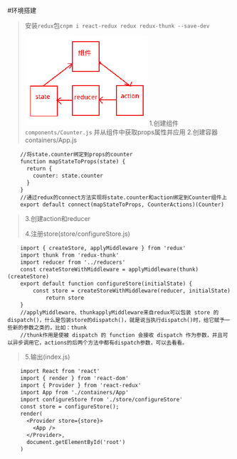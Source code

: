 #环境搭建
> 安装`redux`包`cnpm i react-redux redux redux-thunk --save-dev`
> 
> ![](../../../img/redux.png)
> 1.创建组件`components/Counter.js`
>   并从组件中获取props属性并应用
> 2.创建容器containers/App.js
>   
  
        //将state.counter绑定到props的counter
        function mapStateToProps(state) {
          return {
            counter: state.counter
          }
        }
        //通过redux的connect方法实现将state.counter和action绑定到Counter组件上
        export default connect(mapStateToProps, CounterActions)(Counter)

> 3.创建action和reducer
> 
> 4.注册store(store/configureStore.js)

        import { createStore, applyMiddleware } from 'redux'
        import thunk from 'redux-thunk'
        import reducer from '../reducers'
        const createStoreWithMiddleware = applyMiddleware(thunk)(createStore)
        export default function configureStore(initialState) {
            const store = createStoreWithMiddleware(reducer, initialState)
                return store
        }
        //applyMiddleware、thunkapplyMiddleware来自redux可以包装 store 的 dispatch()，什么是包装store的dispatch()，就是说当执行dispatch()时，给它赋予一些新的参数之类的，比如：thunk
        //thunk作用是使被 dispatch 的 function 会接收 dispatch 作为参数，并且可以异步调用它，actions的后两个方法中都有dispatch参数，可以去看看。

> 5.输出(index.js)

        import React from 'react'
        import { render } from 'react-dom'
        import { Provider } from 'react-redux'
        import App from './containers/App'
        import configureStore from './store/configureStore' 
        const store = configureStore();
        render(
          <Provider store={store}>
            <App />
          </Provider>,
          document.getElementById('root')
        )


